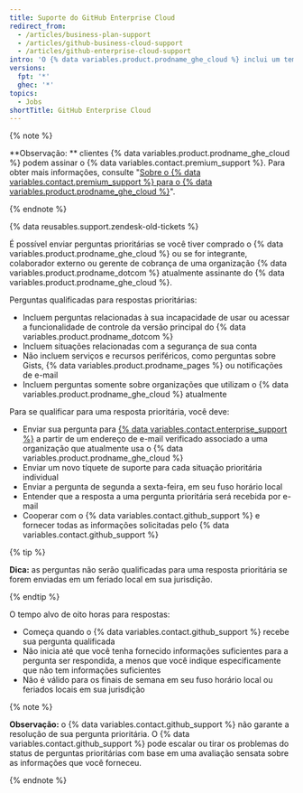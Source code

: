 ```yaml
---
title: Suporte do GitHub Enterprise Cloud
redirect_from:
  - /articles/business-plan-support
  - /articles/github-business-cloud-support
  - /articles/github-enterprise-cloud-support
intro: 'O {% data variables.product.prodname_ghe_cloud %} inclui um tempo de resposta alvo de oito horas para solicitações de suporte prioritárias, de segunda a sexta-feira, em seu fuso horário local.'
versions:
  fpt: '*'
  ghec: '*'
topics:
  - Jobs
shortTitle: GitHub Enterprise Cloud
---
```


{% note %}

**Observação: ** clientes {% data variables.product.prodname_ghe_cloud %} podem assinar o {% data variables.contact.premium_support %}. Para obter mais informações, consulte "[Sobre o {% data variables.contact.premium_support %} para o {% data variables.product.prodname_ghe_cloud %}](/articles/about-github-premium-support-for-github-enterprise-cloud)".

{% endnote %}

{% data reusables.support.zendesk-old-tickets %}

É possível enviar perguntas prioritárias se você tiver comprado o {% data variables.product.prodname_ghe_cloud %} ou se for integrante, colaborador externo ou gerente de cobrança de uma organização {% data variables.product.prodname_dotcom %} atualmente assinante do {% data variables.product.prodname_ghe_cloud %}.

Perguntas qualificadas para respostas prioritárias:
- Incluem perguntas relacionadas à sua incapacidade de usar ou acessar a funcionalidade de controle da versão principal do {% data variables.product.prodname_dotcom %}
- Incluem situações relacionadas com a segurança de sua conta
- Não incluem serviços e recursos periféricos, como perguntas sobre Gists, {% data variables.product.prodname_pages %} ou notificações de e-mail
- Incluem perguntas somente sobre organizações que utilizam o {% data variables.product.prodname_ghe_cloud %} atualmente

Para se qualificar para uma resposta prioritária, você deve:
- Enviar sua pergunta para [{% data variables.contact.enterprise_support %}](https://support.github.com/contact?tags=docs-generic) a partir de um endereço de e-mail verificado associado a uma organização que atualmente usa o {% data variables.product.prodname_ghe_cloud %}
- Enviar um novo tíquete de suporte para cada situação prioritária individual
- Enviar a pergunta de segunda a sexta-feira, em seu fuso horário local
- Entender que a resposta a uma pergunta prioritária será recebida por e-mail
- Cooperar com o {% data variables.contact.github_support %} e fornecer todas as informações solicitadas pelo {% data variables.contact.github_support %}

{% tip %}

**Dica:** as perguntas não serão qualificadas para uma resposta prioritária se forem enviadas em um feriado local em sua jurisdição.

{% endtip %}

O tempo alvo de oito horas para respostas:
- Começa quando o {% data variables.contact.github_support %} recebe sua pergunta qualificada
- Não inicia até que você tenha fornecido informações suficientes para a pergunta ser respondida, a menos que você indique especificamente que não tem informações suficientes
- Não é válido para os finais de semana em seu fuso horário local ou feriados locais em sua jurisdição

{% note %}

**Observação:** o {% data variables.contact.github_support %} não garante a resolução de sua pergunta prioritária. O {% data variables.contact.github_support %} pode escalar ou tirar os problemas do status de perguntas prioritárias com base em uma avaliação sensata sobre as informações que você forneceu.

{% endnote %}
